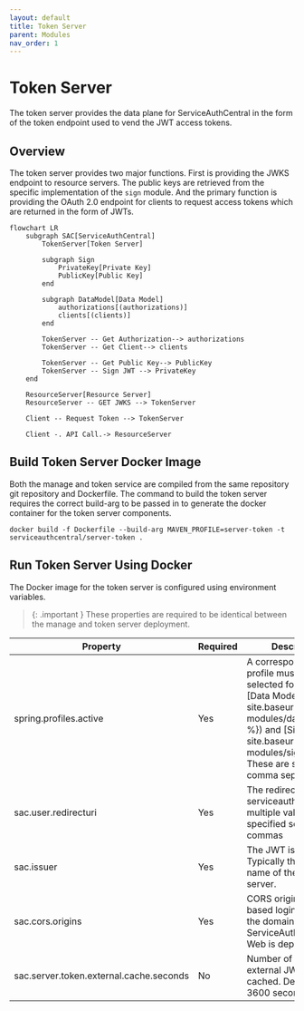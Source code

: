```yaml
---
layout: default
title: Token Server
parent: Modules
nav_order: 1
---
```


# Token Server

The token server provides the data plane for ServiceAuthCentral in the form of the token endpoint used to vend the JWT access tokens.

## Overview

The token server provides two major functions. First is providing the JWKS endpoint to resource servers. The public keys are retrieved from the specific implementation of the `sign` module. And the primary function is providing the OAuth 2.0 endpoint for clients to request access tokens which are returned in the form of JWTs.

```mermaid
flowchart LR
    subgraph SAC[ServiceAuthCentral]
        TokenServer[Token Server]

        subgraph Sign
            PrivateKey[Private Key]
            PublicKey[Public Key]
        end

        subgraph DataModel[Data Model]
            authorizations[(authorizations)]
            clients[(clients)]
        end

        TokenServer -- Get Authorization--> authorizations
        TokenServer -- Get Client--> clients

        TokenServer -- Get Public Key--> PublicKey
        TokenServer -- Sign JWT --> PrivateKey
    end

    ResourceServer[Resource Server]
    ResourceServer -- GET JWKS --> TokenServer

    Client -- Request Token --> TokenServer

    Client -. API Call.-> ResourceServer
```

## Build Token Server Docker Image

Both the manage and token service are compiled from the same repository git repository and Dockerfile. The command to build the token server requires the correct build-arg to be passed in to generate the docker container for the token server components.

```
docker build -f Dockerfile --build-arg MAVEN_PROFILE=server-token -t serviceauthcentral/server-token .
```

## Run Token Server Using Docker

The Docker image for the token server is configured using environment variables.

> {: .important }
> These properties are required to be identical between the manage and token server deployment.

| Property                                | Required | Description                                                                                                                                                                                                             |
| --------------------------------------- | -------- | ----------------------------------------------------------------------------------------------------------------------------------------------------------------------------------------------------------------------- |
| spring.profiles.active                  | Yes      | A corresponding profile must be selected for each of [Data Model]({{ site.baseurl }}{% link modules/datamodel.md %}) and [Sign]({{ site.baseurl }}{% link modules/sign.md %}). These are set as a comma separated list. |
| sac.user.redirecturi                    | Yes      | The redirect URI for serviceauthcentralweb; multiple values can be specified separated by commas                                                                                                                        |
| sac.issuer                              | Yes      | The JWT issuer url. Typically the domain name of the token server.                                                                                                                                                      |
| sac.cors.origins                        | Yes      | CORS origins for web based logins. This is the domain name ServiceAuthCentral Web is deployed to.                                                                                                                       |
| sac.server.token.external.cache.seconds | No       | Number of seconds external JWKS is cached. Default is 3600 seconds.                                                                                                                                                     |